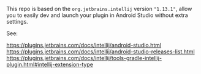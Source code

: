 This repo is based on the `org.jetbrains.intellij` version `"1.13.1"`,
allow you to easily dev and launch your plugin in Android Studio without extra settings.

See:

https://plugins.jetbrains.com/docs/intellij/android-studio.html
https://plugins.jetbrains.com/docs/intellij/android-studio-releases-list.html
https://plugins.jetbrains.com/docs/intellij/tools-gradle-intellij-plugin.html#intellij-extension-type